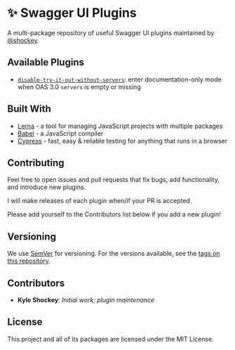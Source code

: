 # ✨ Swagger UI Plugins

A multi-package repository of useful Swagger UI plugins maintained by [@shockey](https://github.com/shockey).

## Available Plugins

- [`disable-try-it-out-without-servers`](https://github.com/shockey/swagger-ui-plugins/tree/master/packages/disable-try-it-out-without-servers): enter documentation-only mode when OAS 3.0 `servers` is empty or missing

## Built With

* [Lerna](https://lernajs.io) - a tool for managing JavaScript projects with multiple packages
* [Babel](https://babeljs.io) - a JavaScript compiler
* [Cypress](https://www.cypress.io) - fast, easy & reliable testing for anything that runs in a browser

## Contributing

Feel free to open issues and pull requests that fix bugs, add functionality, and introduce new plugins.

I will make releases of each plugin when/if your PR is accepted.

Please add yourself to the Contributors list below if you add a new plugin!

## Versioning

We use [SemVer](http://semver.org/) for versioning. For the versions available, see the [tags on this repository](https://github.com/your/project/tags). 

## Contributors

* **Kyle Shockey**: *Initial work; plugin maintenance*

## License

This project and all of its packages are licensed under the MIT License.
